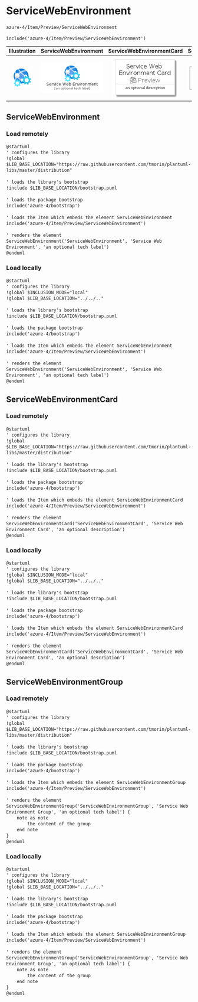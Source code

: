 # ServiceWebEnvironment


```text
azure-4/Item/Preview/ServiceWebEnvironment
```

```text
include('azure-4/Item/Preview/ServiceWebEnvironment')
```



| Illustration | ServiceWebEnvironment | ServiceWebEnvironmentCard | ServiceWebEnvironmentGroup |
| :---: | :---: | :---: | :---: |
| ![illustration for Illustration](../../../azure-4/Item/Preview/ServiceWebEnvironment.png) | ![illustration for ServiceWebEnvironment](../../../azure-4/Item/Preview/ServiceWebEnvironment.Local.png) | ![illustration for ServiceWebEnvironmentCard](../../../azure-4/Item/Preview/ServiceWebEnvironmentCard.Local.png) | ![illustration for ServiceWebEnvironmentGroup](../../../azure-4/Item/Preview/ServiceWebEnvironmentGroup.Local.png) |




## ServiceWebEnvironment

### Load remotely
```plantuml
@startuml
' configures the library
!global $LIB_BASE_LOCATION="https://raw.githubusercontent.com/tmorin/plantuml-libs/master/distribution"

' loads the library's bootstrap
!include $LIB_BASE_LOCATION/bootstrap.puml

' loads the package bootstrap
include('azure-4/bootstrap')

' loads the Item which embeds the element ServiceWebEnvironment
include('azure-4/Item/Preview/ServiceWebEnvironment')

' renders the element
ServiceWebEnvironment('ServiceWebEnvironment', 'Service Web Environment', 'an optional tech label')
@enduml
```

### Load locally
```plantuml
@startuml
' configures the library
!global $INCLUSION_MODE="local"
!global $LIB_BASE_LOCATION="../../.."

' loads the library's bootstrap
!include $LIB_BASE_LOCATION/bootstrap.puml

' loads the package bootstrap
include('azure-4/bootstrap')

' loads the Item which embeds the element ServiceWebEnvironment
include('azure-4/Item/Preview/ServiceWebEnvironment')

' renders the element
ServiceWebEnvironment('ServiceWebEnvironment', 'Service Web Environment', 'an optional tech label')
@enduml
```

## ServiceWebEnvironmentCard

### Load remotely
```plantuml
@startuml
' configures the library
!global $LIB_BASE_LOCATION="https://raw.githubusercontent.com/tmorin/plantuml-libs/master/distribution"

' loads the library's bootstrap
!include $LIB_BASE_LOCATION/bootstrap.puml

' loads the package bootstrap
include('azure-4/bootstrap')

' loads the Item which embeds the element ServiceWebEnvironmentCard
include('azure-4/Item/Preview/ServiceWebEnvironment')

' renders the element
ServiceWebEnvironmentCard('ServiceWebEnvironmentCard', 'Service Web Environment Card', 'an optional description')
@enduml
```

### Load locally
```plantuml
@startuml
' configures the library
!global $INCLUSION_MODE="local"
!global $LIB_BASE_LOCATION="../../.."

' loads the library's bootstrap
!include $LIB_BASE_LOCATION/bootstrap.puml

' loads the package bootstrap
include('azure-4/bootstrap')

' loads the Item which embeds the element ServiceWebEnvironmentCard
include('azure-4/Item/Preview/ServiceWebEnvironment')

' renders the element
ServiceWebEnvironmentCard('ServiceWebEnvironmentCard', 'Service Web Environment Card', 'an optional description')
@enduml
```

## ServiceWebEnvironmentGroup

### Load remotely
```plantuml
@startuml
' configures the library
!global $LIB_BASE_LOCATION="https://raw.githubusercontent.com/tmorin/plantuml-libs/master/distribution"

' loads the library's bootstrap
!include $LIB_BASE_LOCATION/bootstrap.puml

' loads the package bootstrap
include('azure-4/bootstrap')

' loads the Item which embeds the element ServiceWebEnvironmentGroup
include('azure-4/Item/Preview/ServiceWebEnvironment')

' renders the element
ServiceWebEnvironmentGroup('ServiceWebEnvironmentGroup', 'Service Web Environment Group', 'an optional tech label') {
    note as note
        the content of the group
    end note
}
@enduml
```

### Load locally
```plantuml
@startuml
' configures the library
!global $INCLUSION_MODE="local"
!global $LIB_BASE_LOCATION="../../.."

' loads the library's bootstrap
!include $LIB_BASE_LOCATION/bootstrap.puml

' loads the package bootstrap
include('azure-4/bootstrap')

' loads the Item which embeds the element ServiceWebEnvironmentGroup
include('azure-4/Item/Preview/ServiceWebEnvironment')

' renders the element
ServiceWebEnvironmentGroup('ServiceWebEnvironmentGroup', 'Service Web Environment Group', 'an optional tech label') {
    note as note
        the content of the group
    end note
}
@enduml
```

